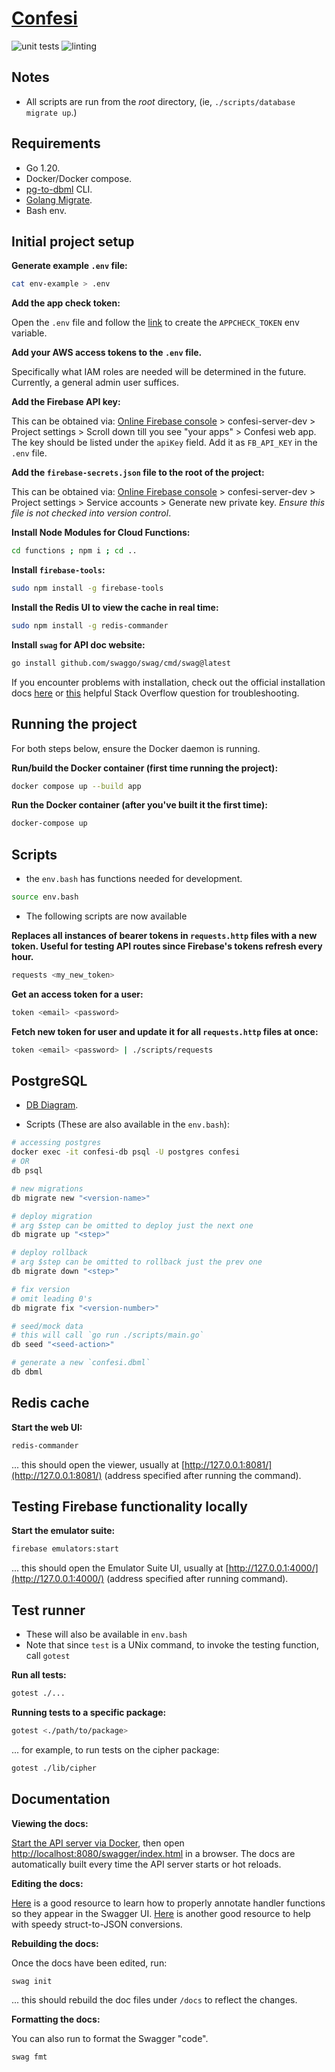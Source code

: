 # [Confesi](https://confesi.com)

![unit tests](https://github.com/mattrltrent/confesi-server/actions/workflows/unit_tests.yml/badge.svg)
![linting](https://github.com/mattrltrent/confesi-server/actions/workflows/linting.yml/badge.svg)

## Notes

- All scripts are run from the _root_ directory, (ie, `./scripts/database migrate up`.)

## Requirements

- Go 1.20.
- Docker/Docker compose.
- [pg-to-dbml](https://github.com/papandreou/pg-to-dbml) CLI.
- [Golang Migrate](https://github.com/golang-migrate/migrate/tree/master/cmd/migrate#installation).
- Bash env.

## Initial project setup

**Generate example `.env` file:**

```sh
cat env-example > .env
```

**Add the app check token:**

Open the `.env` file and follow the [link](https://generate-random.org/api-token-generator) to create the `APPCHECK_TOKEN` env variable.

**Add your AWS access tokens to the `.env` file.**

Specifically what IAM roles are needed will be determined in the future. Currently, a general admin user suffices.

**Add the Firebase API key:**

This can be obtained via: [Online Firebase console](https://console.firebase.google.com/) > confesi-server-dev > Project settings > Scroll down till you see "your apps" > Confesi web app. The key should be listed under the `apiKey` field. Add it as `FB_API_KEY` in the `.env` file.

**Add the `firebase-secrets.json` file to the root of the project:**

This can be obtained via: [Online Firebase console](https://console.firebase.google.com/) > confesi-server-dev > Project settings > Service accounts > Generate new private key. _Ensure this file is not checked into version control_.

**Install Node Modules for Cloud Functions:**

```sh
cd functions ; npm i ; cd ..
```

**Install `firebase-tools`:**

```sh
sudo npm install -g firebase-tools
```

**Install the Redis UI to view the cache in real time:**

```sh
sudo npm install -g redis-commander
```

**Install `swag` for API doc website:**

```sh
go install github.com/swaggo/swag/cmd/swag@latest
```

If you encounter problems with installation, check out the official installation docs [here](https://github.com/swaggo/swag) or [this](https://stackoverflow.com/questions/73387155/swag-the-term-swag-is-not-recognized-as-the-name-of-a-cmdlet-function-scri) helpful Stack Overflow question for troubleshooting.


## Running the project

For both steps below, ensure the Docker daemon is running.

**Run/build the Docker container (first time running the project):**

```sh
docker compose up --build app
```

**Run the Docker container (after you've built it the first time):**

```sh
docker-compose up
```

## Scripts

- the `env.bash` has functions needed for development.

```sh
source env.bash
```

- The following scripts are now available

**Replaces all instances of bearer tokens in `requests.http` files with a new token. Useful for testing API routes since Firebase's tokens refresh every hour.**

```sh
requests <my_new_token>
```

**Get an access token for a user:**

```sh
token <email> <password>
```

**Fetch new token for user and update it for all `requests.http` files at once:**

```sh
token <email> <password> | ./scripts/requests
```

## PostgreSQL

- [DB Diagram](https://dbdiagram.io/d/64727d587764f72fcff5bc9a).

- Scripts (These are also available in the `env.bash`):

```sh
# accessing postgres
docker exec -it confesi-db psql -U postgres confesi
# OR
db psql

# new migrations
db migrate new "<version-name>"

# deploy migration
# arg $step can be omitted to deploy just the next one
db migrate up "<step>"

# deploy rollback
# arg $step can be omitted to rollback just the prev one
db migrate down "<step>"

# fix version
# omit leading 0's
db migrate fix "<version-number>"

# seed/mock data
# this will call `go run ./scripts/main.go`
db seed "<seed-action>"

# generate a new `confesi.dbml`
db dbml
```

## Redis cache

**Start the web UI:**

```sh
redis-commander
```

... this should open the viewer, usually at [http://127.0.0.1:8081/](http://127.0.0.1:8081/) (address specified after running the command).

## Testing Firebase functionality locally

**Start the emulator suite:**

```sh
firebase emulators:start
```

... this should open the Emulator Suite UI, usually at [http://127.0.0.1:4000/](http://127.0.0.1:4000/) (address specified after running command).

## Test runner

- These will also be available in `env.bash`
- Note that since `test` is a UNix command, to invoke the testing function, call `gotest`

**Run all tests:**

```sh
gotest ./...
```

**Running tests to a specific package:**

```sh
gotest <./path/to/package>
```

... for example, to run tests on the cipher package:

```sh
gotest ./lib/cipher
```

## Documentation

**Viewing the docs:**

[Start the API server via Docker](https://github.com/mattrltrent/confesi-server#running-the-project), then open [http://localhost:8080/swagger/index.html](http://localhost:8080/swagger/index.html) in a browser. The docs are automatically built every time the API server starts or hot reloads.

**Editing the docs:**

[Here](https://github.com/swaggo/swag#declarative-comments-format) is a good resource to learn how to properly annotate handler functions so they appear in the Swagger UI. [Here](https://mholt.github.io/json-to-go/) is another good resource to help with speedy struct-to-JSON conversions.

**Rebuilding the docs:**

Once the docs have been edited, run:

```sh
swag init
```

... this should rebuild the doc files under `/docs` to reflect the changes.

**Formatting the docs:**

You can also run to format the Swagger "code".

```sh
swag fmt
```